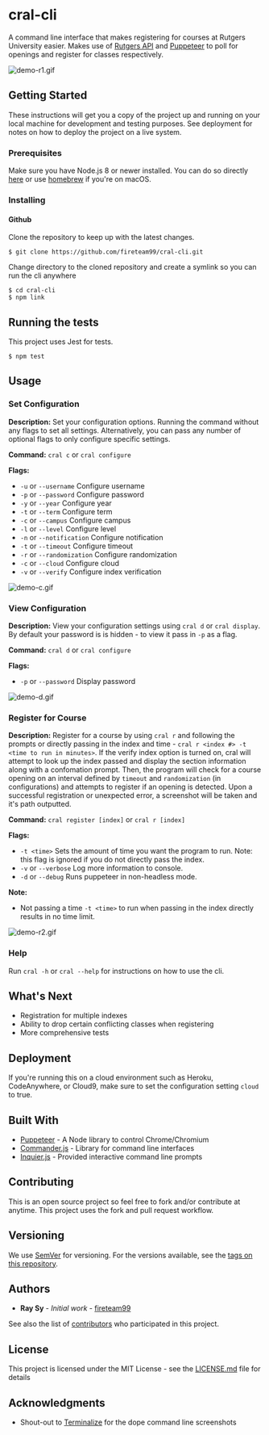 # cral-cli

A command line interface that makes registering for courses at Rutgers University easier. Makes use of [Rutgers API](http://api.rutgers.edu/) and [Puppeteer](https://github.com/GoogleChrome/puppeteer) to poll for openings and register for classes respectively.

![demo-r1.gif](docs/gifs/demo-r1.gif)

## Getting Started

These instructions will get you a copy of the project up and running on your local machine for development and testing purposes. See deployment for notes on how to deploy the project on a live system. 

### Prerequisites

Make sure you have Node.js 8 or newer installed. You can do so directly [here](https://nodejs.org/en/download/) or use [homebrew](https://changelog.com/posts/install-node-js-with-homebrew-on-os-x) if you're on macOS.

### Installing

#### Github
Clone the repository to keep up with the latest changes.

```
$ git clone https://github.com/fireteam99/cral-cli.git
```

Change directory to the cloned repository and create a symlink so you can run the cli anywhere

```
$ cd cral-cli
$ npm link
```

## Running the tests
This project uses Jest for tests.

```
$ npm test
```


## Usage
### Set Configuration
**Description:** Set your configuration options. Running the command without any flags to set all settings. Alternatively, you can pass any number of optional flags to only configure specific settings.

**Command:** `cral c` or `cral configure`
 
**Flags:**

- `-u` or `--username` Configure username
- `-p` or `--password` Configure password
- `-y` or `--year` Configure year
- `-t` or `--term` Configure term
- `-c` or `--campus` Configure campus
- `-l` or `--level` Configure level
- `-n` or `--notification` Configure notification
- `-t` or `--timeout` Configure timeout
- `-r` or `--randomization` Configure randomization
- `-c` or `--cloud` Configure cloud
- `-v` or `--verify` Configure index verification

![demo-c.gif](docs/gifs/demo-c.gif)

 
### View Configuration
**Description:** View your configuration settings using `cral d` or `cral display`. By default your password is is hidden - to view it pass in `-p` as a flag.

**Command:** `cral d` or `cral configure`

**Flags:**

- `-p` or `--password` Display password

![demo-d.gif](docs/gifs/demo-d.gif)

### Register for Course
**Description:** Register for a course by using `cral r` and following the prompts or directly passing in the index and time - `cral r <index #> -t <time to run in minutes>`. If the verify index option is turned on, cral will attempt to look up the index passed and display the section information along with a confomation prompt. Then, the program will check for a course opening on an interval defined by `timeout` and `randomization` (in configurations) and attempts to register if an opening is detected. Upon a successful registration or unexpected error, a screenshot will be taken and it's path outputted.

**Command:** `cral register [index]` or `cral r [index]`

**Flags:**

- `-t <time>` Sets the amount of time you want the program to run. Note: this flag is ignored if you do not directly pass the index.
- `-v` or `--verbose` Log more information to console.
-  `-d` or `--debug` Runs puppeteer in non-headless mode.

**Note:**
 
- Not passing a time `-t <time>` to run when passing in the index directly results in no time limit.


![demo-r2.gif](docs/gifs/demo-r2.gif)


### Help
Run `cral -h` or `cral --help` for instructions on how to use the cli.

## What's Next
 - Registration for multiple indexes
 - Ability to drop certain conflicting classes when registering
 - More comprehensive tests

## Deployment

If you're running this on a cloud environment such as Heroku, CodeAnywhere, or Cloud9, make sure to set the configuration setting `cloud` to true.

## Built With

-   [Puppeteer](https://pptr.dev) - A Node library to control Chrome/Chromium
-   [Commander.js](https://github.com/tj/commander.js/) - Library for command line interfaces
-   [Inquier.js](https://github.com/SBoudrias/Inquirer.js/) - Provided interactive command line prompts

## Contributing

This is an open source project so feel free to fork and/or contribute at anytime. This project uses the fork and pull request workflow. 

## Versioning

We use [SemVer](http://semver.org/) for versioning. For the versions available, see the [tags on this repository](https://github.com/fireteam99/cral-cli/tags). 


## Authors

-   **Ray Sy** - _Initial work_ - [fireteam99](https://github.com/fireteam99)

See also the list of [contributors](https://github.com/fireteam99/cral-cli/graphs/contributors) who participated in this project.

## License

This project is licensed under the MIT License - see the [LICENSE.md](LICENSE.md) file for details

## Acknowledgments

- Shout-out to [Terminalize](https://github.com/faressoft/terminalizer) for the dope command line screenshots
